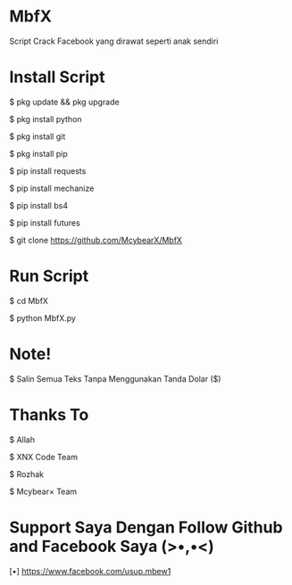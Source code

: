 # MbfX

Script Crack Facebook yang dirawat seperti anak sendiri

# Install Script

$ pkg update && pkg upgrade

$ pkg install python

$ pkg install git

$ pkg install pip

$ pip install requests

$ pip install mechanize

$ pip install bs4

$ pip install futures

$ git clone https://github.com/McybearX/MbfX

# Run Script

$ cd MbfX

$ python MbfX.py

# Note! 

$ Salin Semua Teks Tanpa Menggunakan Tanda Dolar ($)

# Thanks To 

$ Allah

$ XNX Code Team

$ Rozhak

$ Mcybear× Team

# Support Saya Dengan Follow Github and Facebook Saya (>•,•<)

[•] https://www.facebook.com/usup.mbew1
